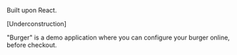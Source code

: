 Built upon React.

[Underconstruction]

"Burger" is a demo application where you can configure your burger online, before checkout.
 
